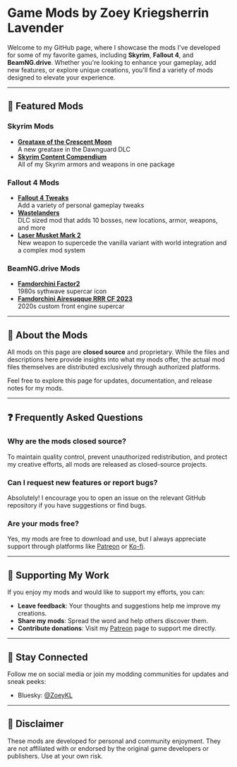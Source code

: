 # Game Mods by Zoey Kriegsherrin Lavender  

Welcome to my GitHub page, where I showcase the mods I've developed for some of my favorite games, including **Skyrim**, **Fallout 4**, and **BeamNG.drive**. Whether you're looking to enhance your gameplay, add new features, or explore unique creations, you'll find a variety of mods designed to elevate your experience.

---

## 🔗 Featured Mods

### Skyrim Mods  
- **[Greataxe of the Crescent Moon](https://github.com/ZoeyKL/game-mods/releases/tag/skyrim-greataxe-le)**  
  A new greataxe in the Dawnguard DLC
- **[Skyrim Content Compendium](https://github.com/ZoeyKL/game-mods/releases/tag/skyrim-contentcompendium-le)**  
  All of my Skyrim armors and weapons in one package

### Fallout 4 Mods  
- **[Fallout 4 Tweaks](https://github.com/ZoeyKL/game-mods/releases/tag/fallout4tweaks)**  
  Add a variety of personal gameplay tweaks
- **[Wastelanders](https://github.com/ZoeyKL/game-mods/releases/tag/fo4-wastelanders)**  
  DLC sized mod that adds 10 bosses, new locations, armor, weapons, and more
- **[Laser Musket Mark 2](https://github.com/ZoeyKL/game-mods/releases/tag/fo4-lmm2)**  
  New weapon to supercede the vanilla variant with world integration and a complex mod system

### BeamNG.drive Mods  
- **[Famdorchini Factor2](https://github.com/ZoeyKL/game-mods/releases/tag/factor2)**  
  1980s sythwave supercar icon
- **[Famdorchini Airesuqque RRR CF 2023](https://github.com/ZoeyKL/game-mods/releases/tag/airesuqque)**  
  2020s custom front engine supercar   

---

## 📖 About the Mods  

All mods on this page are **closed source** and proprietary. While the files and descriptions here provide insights into what my mods offer, the actual mod files themselves are distributed exclusively through authorized platforms.  

Feel free to explore this page for updates, documentation, and release notes for my mods.  

---

## ❓ Frequently Asked Questions  

### Why are the mods closed source?  
To maintain quality control, prevent unauthorized redistribution, and protect my creative efforts, all mods are released as closed-source projects.  

### Can I request new features or report bugs?  
Absolutely! I encourage you to open an issue on the relevant GitHub repository if you have suggestions or find bugs.  

### Are your mods free?  
Yes, my mods are free to download and use, but I always appreciate support through platforms like [Patreon](https://patreon.com/) or [Ko-fi](https://ko-fi.com/).  

---

## 🤝 Supporting My Work  

If you enjoy my mods and would like to support my efforts, you can:  
- **Leave feedback**: Your thoughts and suggestions help me improve my creations.  
- **Share my mods**: Spread the word and help others discover them.  
- **Contribute donations**: Visit my [Patreon](https://www.patreon.com/c/RedFoxOfTheEast) page to support me directly.  

---

## 📢 Stay Connected  

Follow me on social media or join my modding communities for updates and sneak peeks:  
- Bluesky: [@ZoeyKL](https://bsky.app/profile/zoeykl.bsky.social)   

---

## 🚧 Disclaimer  

These mods are developed for personal and community enjoyment. They are not affiliated with or endorsed by the original game developers or publishers. Use at your own risk.  
